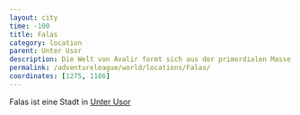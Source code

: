 ```yaml
---
layout: city
time: -100
title: Falas
category: location
parent: Unter Usor
description: Die Welt von Avalir formt sich aus der primordialen Masse.
permalink: /adventureleague/world/locations/Falas/
coordinates: [1275, 1186]
---
```


Falas ist eine Stadt in [Unter Usor](../unter_usor)
